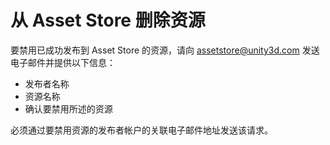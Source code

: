 从 Asset Store 删除资源
======================

要禁用已成功发布到 Asset Store 的资源，请向 [assetstore@unity3d.com](mailto:assetstore@unity3d.com) 发送电子邮件并提供以下信息：

* 发布者名称
* 资源名称
* 确认要禁用所述的资源

必须通过要禁用资源的发布者帐户的关联电子邮件地址发送该请求。

